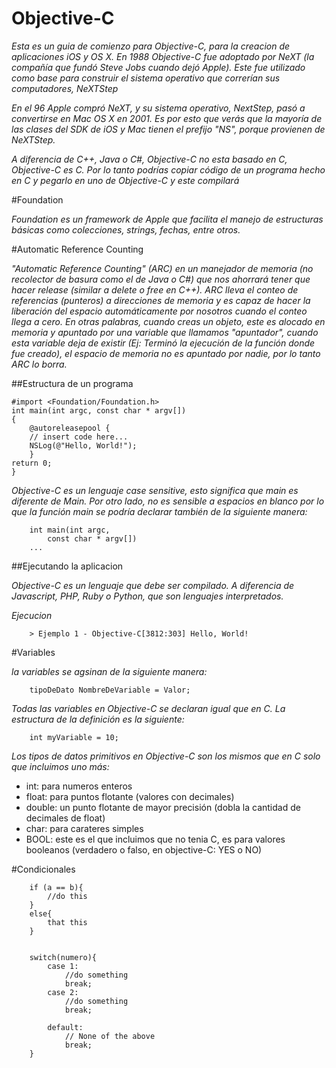 # Objective-C

*Esta es un guia de comienzo para Objective-C, para la creacion de aplicaciones iOS y OS X. En 1988 Objective-C fue adoptado por NeXT (la compañía que fundó Steve Jobs cuando dejó Apple). Este fue utilizado como base para construir el sistema operativo que correrían sus computadores, NeXTStep*

*En el 96 Apple compró NeXT, y su sistema operativo, NextStep, pasó a convertirse en Mac OS X en 2001. Es por esto que verás que la mayoría de las clases del SDK de iOS y Mac tienen el prefijo "NS", porque provienen de NeXTStep.*

*A diferencia de C++, Java o C#, Objective-C no esta basado en C, Objective-C es C. Por lo tanto podrías copiar código de un programa hecho en C y pegarlo en uno de Objective-C y este compilará*

#Foundation

*Foundation es un framework de Apple que facilita el manejo de estructuras básicas como colecciones, strings, fechas, entre otros.*

#Automatic Reference Counting

*"Automatic Reference Counting" (ARC) en un manejador de memoria (no recolector de basura como el de Java o C#) que nos ahorrará tener que hacer release (similar a delete o free en C++). ARC lleva el conteo de referencias (punteros) a direcciones de memoria y es capaz de hacer la liberación del espacio automáticamente por nosotros cuando el conteo llega a cero. En otras palabras, cuando creas un objeto, este es alocado en memoria y apuntado por una variable que llamamos "apuntador", cuando esta variable deja de existir (Ej: Terminó la ejecución de la función donde fue creado), el espacio de memoria no es apuntado por nadie, por lo tanto ARC lo borra.*

##Estructura de un programa

    #import <Foundation/Foundation.h>
    int main(int argc, const char * argv[])
    {
        @autoreleasepool {                  
        // insert code here...          
        NSLog(@"Hello, World!");
        }
    return 0;                           
    }

*Objective-C es un lenguaje case sensitive, esto significa que main es diferente de Main. Por otro lado, no es sensible a espacios en blanco por lo que la función main se podría declarar también de la siguiente manera:*

        int main(int argc,
            const char * argv[])
        ...
        
##Ejecutando la aplicacion

*Objective-C es un lenguaje que debe ser compilado. A diferencia de Javascript, PHP, Ruby o Python, que son lenguajes interpretados.*

*Ejecucion*

        > Ejemplo 1 - Objective-C[3812:303] Hello, World!

#Variables

*la variables se agsinan de la siguiente manera:*

        tipoDeDato NombreDeVariable = Valor;

*Todas las variables en Objective-C se declaran igual que en C. La estructura de la definición es la siguiente:*

        int myVariable = 10;
        
*Los tipos de datos primitivos en Objective-C son los mismos que en C solo que incluimos uno más:*

* int: para numeros enteros
* float: para puntos flotante (valores con decimales)
* double: un punto flotante de mayor precisión (dobla la cantidad de decimales de float)
* char: para carateres simples
* BOOL: este es el que incluimos que no tenia C, es para valores booleanos (verdadero o falso, en objective-C: YES o NO)

#Condicionales

        if (a == b){
            //do this
        }
        else{
            that this
        }


        switch(numero){
            case 1:
                //do something
                break;
            case 2:
                //do something
                break;
                
            default:
                // None of the above
                break;
        }

